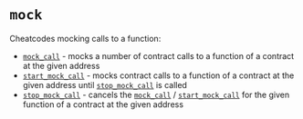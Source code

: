 # `mock`

Cheatcodes mocking calls to a function:

* [`mock_call`](./mock_call.md) - mocks a number of contract calls to a function of a contract at the given address
* [`start_mock_call`](./start_mock_call.md) - mocks contract calls to a function of a contract at the given address until [`stop_mock_call`](./stop_mock_call.md) is called
* [`stop_mock_call`](./stop_mock_call.md) - cancels the [`mock_call`](./mock_call.md) / [`start_mock_call`](./start_mock_call.md) for the given function of a contract at the given address
